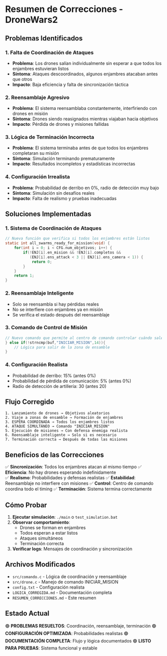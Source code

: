# Resumen de Correcciones - DroneWars2

## Problemas Identificados

### 1. **Falta de Coordinación de Ataques**
- **Problema**: Los drones salían individualmente sin esperar a que todos los enjambres estuvieran listos
- **Síntoma**: Ataques descoordinados, algunos enjambres atacaban antes que otros
- **Impacto**: Baja eficiencia y falta de sincronización táctica

### 2. **Reensamblaje Agresivo**
- **Problema**: El sistema reensamblaba constantemente, interfiriendo con drones en misión
- **Síntoma**: Drones siendo reasignados mientras viajaban hacia objetivos
- **Impacto**: Pérdida de drones y misiones fallidas

### 3. **Lógica de Terminación Incorrecta**
- **Problema**: El sistema terminaba antes de que todos los enjambres completaran su misión
- **Síntoma**: Simulación terminando prematuramente
- **Impacto**: Resultados incompletos y estadísticas incorrectas

### 4. **Configuración Irrealista**
- **Problema**: Probabilidad de derribo en 0%, radio de detección muy bajo
- **Síntoma**: Simulación sin desafíos reales
- **Impacto**: Falta de realismo y pruebas inadecuadas

## Soluciones Implementadas

### 1. **Sistema de Coordinación de Ataques**
```c
// Nueva función que verifica si todos los enjambres están listos
static int all_swarms_ready_for_mission(void) {
    for(int i = 0; i < CFG.num_objetivos; i++) {
        if(!ENJ[i].en_mision && !ENJ[i].completos && 
           (ENJ[i].ens_attack < 3 || ENJ[i].ens_camera < 1)) {
            return 0;
        }
    }
    return 1;
}
```

### 2. **Reensamblaje Inteligente**
- Solo se reensambla si hay pérdidas reales
- No se interfiere con enjambres ya en misión
- Se verifica el estado después del reensamblaje

### 3. **Comando de Control de Misión**
```c
// Nuevo comando que permite al centro de comando controlar cuándo salen los drones
} else if(!strncmp(buf,"INICIAR_MISION",14)){
    // Lógica para salir de la zona de ensamble
}
```

### 4. **Configuración Realista**
- Probabilidad de derribo: 15% (antes 0%)
- Probabilidad de pérdida de comunicación: 5% (antes 0%)
- Radio de detección de artillería: 30 (antes 20)

## Flujo Corregido

```
1. Lanzamiento de drones → Objetivos aleatorios
2. Viaje a zonas de ensamble → Formación de enjambres
3. ESPERA COORDINADA → Todos los enjambres listos
4. ATAQUE SIMULTÁNEO → Comando "INICIAR_MISION"
5. Ejecución de misiones → Con defensa enemiga realista
6. Reensamblaje inteligente → Solo si es necesario
7. Terminación correcta → Después de todas las misiones
```

## Beneficios de las Correcciones

✅ **Sincronización**: Todos los enjambres atacan al mismo tiempo
✅ **Eficiencia**: No hay drones esperando indefinidamente  
✅ **Realismo**: Probabilidades y defensas realistas
✅ **Estabilidad**: Reensamblaje no interfiere con misiones
✅ **Control**: Centro de comando coordina todo el timing
✅ **Terminación**: Sistema termina correctamente

## Cómo Probar

1. **Ejecutar simulación**: `./main` o `test_simulation.bat`
2. **Observar comportamiento**:
   - Drones se forman en enjambres
   - Todos esperan a estar listos
   - Ataques simultáneos
   - Terminación correcta
3. **Verificar logs**: Mensajes de coordinación y sincronización

## Archivos Modificados

- `src/comando.c` - Lógica de coordinación y reensamblaje
- `src/drone.c` - Manejo de comando INICIAR_MISION  
- `config.txt` - Configuración realista
- `LOGICA_CORREGIDA.md` - Documentación completa
- `RESUMEN_CORRECCIONES.md` - Este resumen

## Estado Actual

🟢 **PROBLEMAS RESUELTOS**: Coordinación, reensamblaje, terminación
🟢 **CONFIGURACIÓN OPTIMIZADA**: Probabilidades realistas
🟢 **DOCUMENTACIÓN COMPLETA**: Flujo y lógica documentados
🟢 **LISTO PARA PRUEBAS**: Sistema funcional y estable
